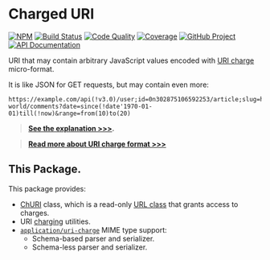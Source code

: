 # Charged URI

[![NPM][npm-image]][npm-url]
[![Build Status][build-status-img]][build-status-link]
[![Code Quality][quality-img]][quality-link]
[![Coverage][coverage-img]][coverage-link]
[![GitHub Project][github-image]][github-url]
[![API Documentation][api-docs-image]][api documentation]

URI that may contain arbitrary JavaScript values encoded with [URI charge] micro-format.

It is like JSON for GET requests, but may contain even more:

```
https://example.com/api(!v3.0)/user;id=0n302875106592253/article;slug=hello-world/comments?date=since(!date'1970-01-01)till(!now)&range=from(10)to(20)
```

> **[See the explanation >>>][explanation].**

> **[Read more about URI charge format >>>][URI charge]**

[npm-image]: https://img.shields.io/npm/v/churi.svg?logo=npm
[npm-url]: https://www.npmjs.com/package/churi
[build-status-img]: https://github.com/hatsyjs/churi/workflows/Build/badge.svg
[build-status-link]: https://github.com/hatsyjs/churi/actions?query=workflow:Build
[quality-img]: https://app.codacy.com/project/badge/Grade/e0cde60880cf434f8e46f63334d86b1e
[quality-link]: https://www.codacy.com/gh/hatsyjs/churi/dashboard?utm_source=github.com&utm_medium=referral&utm_content=hatsyjs/churi&utm_campaign=Badge_Grade
[coverage-img]: https://app.codacy.com/project/badge/Coverage/e0cde60880cf434f8e46f63334d86b1e
[coverage-link]: https://www.codacy.com/gh/hatsyjs/churi/dashboard?utm_source=github.com&utm_medium=referral&utm_content=hatsyjs/churi&utm_campaign=Badge_Coverage
[github-image]: https://img.shields.io/static/v1?logo=github&label=GitHub&message=project&color=informational
[github-url]: https://github.com/hatsyjs/churi
[api-docs-image]: https://img.shields.io/static/v1?logo=typescript&label=API&message=docs&color=informational
[API documentation]: https://hatsyjs.github.io/churi/
[explanation]: https://github.com/hatsyjs/churi/blob/master/doc/explanation.md
[URI charge]: https://github.com/hatsyjs/churi/blob/master/doc/uri-charge-format.md

## This Package.

This package provides:

- [ChURI] class, which is a read-only [URL class] that grants access to charges.
- URI [charging] utilities.
- [`application/uri-charge`] MIME type support:
  - Schema-based parser and serializer.
  - Schema-less parser and serializer.

[ChURI]: https://github.com/hatsyjs/churi/blob/master/doc/churi.md
[charging]: https://github.com/hatsyjs/churi/blob/master/doc/churi.md#charging
[URL class]: https://developer.mozilla.org/en-US/docs/Web/API/URL
[`application/uri-charge`]: https://github.com/hatsyjs/churi/blob/master/doc/schema.md
